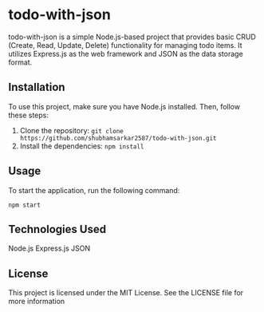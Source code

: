 # todo-with-json

todo-with-json is a simple Node.js-based project that provides basic CRUD (Create, Read, Update, Delete) functionality for managing todo items. It utilizes Express.js as the web framework and JSON as the data storage format.

## Installation

To use this project, make sure you have Node.js installed. Then, follow these steps:

1. Clone the repository: `git clone https://github.com/shubhamsarkar2587/todo-with-json.git`
2. Install the dependencies: `npm install`

## Usage

To start the application, run the following command:

`npm start`

## Technologies Used
Node.js
Express.js
JSON

## License
This project is licensed under the MIT License. See the LICENSE file for more information